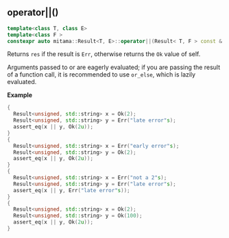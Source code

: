 ## operator||()

```cpp
template<class T, class E>
template<class F >
constexpr auto mitama::Result<T, E>::operator||(Result< T, F > const & res)const & -> Result<T, F>
```

Returns `res` if the result is `Err`, otherwise returns the `Ok` value of self.

Arguments passed to or are eagerly evaluated; if you are passing the result of a function call, it is recommended to use `or_else`, which is lazily evaluated.

**Example**

```cpp
{
  Result<unsigned, std::string> x = Ok(2);
  Result<unsigned, std::string> y = Err("late error"s);
  assert_eq(x || y, Ok(2u));
}
{
  Result<unsigned, std::string> x = Err("early error"s);
  Result<unsigned, std::string> y = Ok(2);
  assert_eq(x || y, Ok(2u));
}
{
  Result<unsigned, std::string> x = Err("not a 2"s);
  Result<unsigned, std::string> y = Err("late error"s);
  assert_eq(x || y, Err("late error"s));
}
{
  Result<unsigned, std::string> x = Ok(2);
  Result<unsigned, std::string> y = Ok(100);
  assert_eq(x || y, Ok(2u));
}
```

